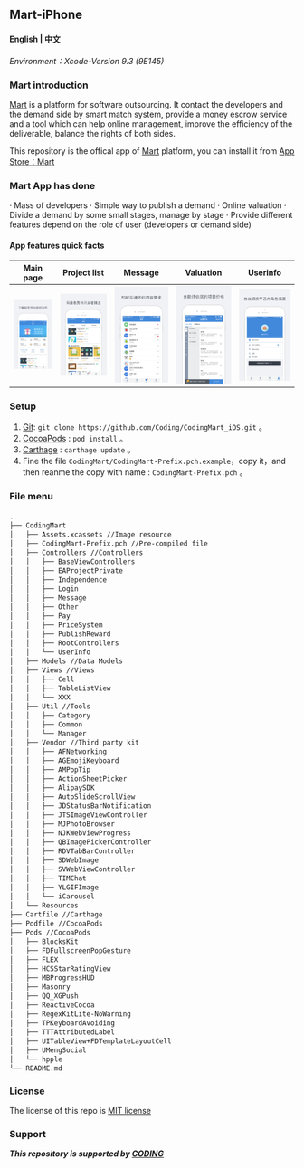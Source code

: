## Mart-iPhone

#### [English][13] | [中文][14]

*Environment：Xcode-Version 9.3 (9E145)*

### Mart introduction

[Mart][7] is a platform for software outsourcing. It contact the developers and the demand side by smart match system, provide a money escrow service and a tool which can help online management, improve the efficiency of the deliverable, balance the rights of both sides.

This repository is the offical app of [Mart][7] platform, you can install it from [App Store：Mart][9]

### Mart App has done

· Mass of developers
· Simple way to publish a demand
· Online valuation
· Divide a demand by some small stages, manage by stage
· Provide different features depend on the role of user (developers or demand side)

#### App features quick facts

Main page|Project list|Message|Valuation|Userinfo
------------ | ------------- | ------------| ------------| ------------
![图片1][1]|![图片2][2]|![图片3][3]|![图片4][4]|![图片5][5]

### Setup

1. [Git][12]: `git clone https://github.com/Coding/CodingMart_iOS.git` 。
2. [CocoaPods][10] : `pod install` 。
3. [Carthage][11] : `carthage update` 。
4. Fine the file `CodingMart/CodingMart-Prefix.pch.example`，copy it，and then reanme the copy with name : `CodingMart-Prefix.pch` 。

### File menu

```
.
├── CodingMart
│   ├── Assets.xcassets //Image resource
│   ├── CodingMart-Prefix.pch //Pre-compiled file
│   ├── Controllers //Controllers
│   │   ├── BaseViewControllers 
│   │   ├── EAProjectPrivate 
│   │   ├── Independence 
│   │   ├── Login 
│   │   ├── Message 
│   │   ├── Other 
│   │   ├── Pay 
│   │   ├── PriceSystem 
│   │   ├── PublishReward 
│   │   ├── RootControllers 
│   │   └── UserInfo 
│   ├── Models //Data Models
│   ├── Views //Views
│   │   ├── Cell 
│   │   ├── TableListView 
│   │   └── XXX 
│   ├── Util //Tools
│   │   ├── Category 
│   │   ├── Common 
│   │   └── Manager 
│   ├── Vendor //Third party kit
│   │   ├── AFNetworking 
│   │   ├── AGEmojiKeyboard 
│   │   ├── AMPopTip 
│   │   ├── ActionSheetPicker 
│   │   ├── AlipaySDK 
│   │   ├── AutoSlideScrollView 
│   │   ├── JDStatusBarNotification 
│   │   ├── JTSImageViewController 
│   │   ├── MJPhotoBrowser 
│   │   ├── NJKWebViewProgress 
│   │   ├── QBImagePickerController 
│   │   ├── RDVTabBarController 
│   │   ├── SDWebImage 
│   │   ├── SVWebViewController
│   │   ├── TIMChat 
│   │   ├── YLGIFImage 
│   │   └── iCarousel 
│   └── Resources 
├── Cartfile //Carthage
├── Podfile //CocoaPods
├── Pods //CocoaPods
│   ├── BlocksKit
│   ├── FDFullscreenPopGesture
│   ├── FLEX
│   ├── HCSStarRatingView
│   ├── MBProgressHUD
│   ├── Masonry
│   ├── QQ_XGPush
│   ├── ReactiveCocoa
│   ├── RegexKitLite-NoWarning
│   ├── TPKeyboardAvoiding
│   ├── TTTAttributedLabel
│   ├── UITableView+FDTemplateLayoutCell
│   ├── UMengSocial
│   └── hpple
└── README.md
```

### License

The license of this repo is [MIT license][6]

### Support

***This repository is supported by [CODING](https://coding.net/)***


[1]: Screenshots/1.jpg
[2]: Screenshots/2.jpg
[3]: Screenshots/3.jpg
[4]: Screenshots/4.jpg
[5]: Screenshots/5.jpg
[6]: License
[7]: https://codemart.com
[9]: https://itunes.apple.com/cn/app/码市/id1048541582?mt=8
[10]: https://cocoapods.org/
[11]: https://github.com/Carthage/Carthage
[12]: https://git-scm.com/
[13]: README.md
[14]: README_zh.md
